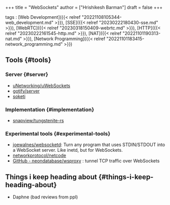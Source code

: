 +++
title = "WebSockets"
author = ["Hrishikesh Barman"]
draft = false
+++

tags
: [Web Development]({{< relref "20221108105344-web_development.md" >}}), [SSE]({{< relref "20230222180430-sse.md" >}}), [WebRTC]({{< relref "20230318150409-webrtc.md" >}}), [HTTP]({{< relref "20230222161545-http.md" >}}), [NAT]({{< relref "20221101190313-nat.md" >}}), [Network Programming]({{< relref "20221101183415-network_programming.md" >}})


## Tools {#tools}


### Server {#server}

-   [uNetworking/uWebSockets](https://github.com/uNetworking/uWebSockets/tree/master)
-   [gotify/server](https://github.com/gotify/server)
-   [soketi](https://github.com/soketi/soketi)


### Implementation {#implementation}

-   [snapview/tungstenite-rs](https://github.com/snapview/tungstenite-rs)


### Experimental tools {#experimental-tools}

-   [joewalnes/websocketd](https://github.com/joewalnes/websocketd): Turn any program that uses STDIN/STDOUT into a WebSocket server. Like inetd, but for WebSockets.
-   [networkprotocol/netcode](https://github.com/networkprotocol/netcode)
-   [GitHub - neondatabase/wsproxy](https://github.com/neondatabase/wsproxy) : tunnel TCP traffic over WebSockets


## Things i keep heading about {#things-i-keep-heading-about}

-   Daphne (bad reviews from ppl)
